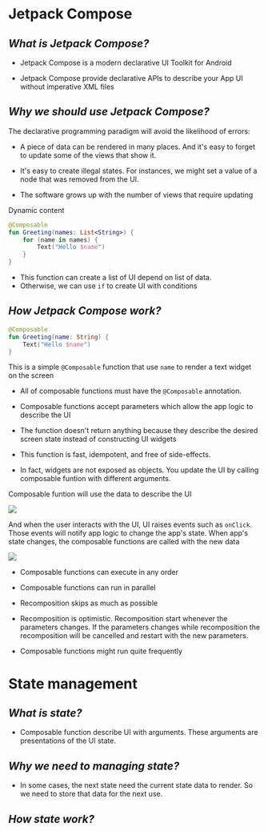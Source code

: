 # Jetpack Compose

## *What is Jetpack Compose?*

- Jetpack Compose is a modern declarative UI Toolkit for Android

- Jetpack Compose provide declarative APIs to describe your App UI without imperative XML files

## *Why we should use Jetpack Compose?*

The declarative programming paradigm will avoid the likelihood of errors: 

- A piece of data can be rendered in many places. And it's easy to forget to update some of the views that show it.

- It's easy to create illegal states. For instances, we might set a value of a node that was removed from the UI.

- The software grows up with the number of views that require updating

Dynamic content

```kotlin
@Composable
fun Greeting(names: List<String>) {
    for (name in names) {
        Text("Hello $name")
    }
}
```

- This function can create a list of UI depend on list of data.
- Otherwise, we can use `if` to create UI with conditions


## *How Jetpack Compose work?*
```kotlin
@Composable
fun Greeting(name: String) {
    Text("Hello $name")
}
```
This is a simple `@Composable` function that use `name` to render a text widget on the screen
- All of composable functions must have the `@Composable` annotation.

- Composable functions accept parameters which allow the app logic to describe the UI

- The function doesn't return anything because they describe the desired screen state instead of constructing UI widgets

- This function is fast, idempotent, and free of side-effects.

- In fact, widgets are not exposed as objects. You update the UI by calling composable funtion with different arguments.

Composable funtion will use the data to describe the UI

![](https://developer.android.com/images/jetpack/compose/mmodel-flow-data.png)

And when the user interacts with the UI, UI raises events such as `onClick`. Those events will notify app logic to change the app's state. When app's state changes, the composable functions are called with the new data

![](https://developer.android.com/images/jetpack/compose/mmodel-flow-events.png)

- Composable functions can execute in any order

- Composable functions can run in parallel

- Recomposition skips as much as possible

- Recomposition is optimistic. Recomposition start whenever the parameters changes. If the parameters changes while recomposition the recomposition will be cancelled and restart with the new parameters.

- Composable functions might run quite frequently

# State management

## *What is state?*

- Composable function describe UI with arguments. These arguments are presentations of the UI state.

## *Why we need to managing state?*

- In some cases, the next state need the current state data to render. So we need to store that data for the next use.

## *How state work?*

